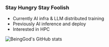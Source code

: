 ### Stay Hungry Stay Foolish

<!--
**BeingGod/BeingGod** is a ✨ _special_ ✨ repository because its `README.md` (this file) appears on your GitHub profile.

Here are some ideas to get you started:

- 🔭 I’m currently working on ...
- 🌱 I’m currently learning ...
- 👯 I’m looking to collaborate on ...
- 🤔 I’m looking for help with ...
- 💬 Ask me about ...
- 📫 How to reach me: ...
- 😄 Pronouns: ...
- ⚡ Fun fact: ...
-->

* Currently AI infra & LLM distributed training
* Previously AI inference and deploy
* Interested in HPC

![BeingGod's GitHub stats](https://github-readme-stats.vercel.app/api?username=BeingGod&count_private=true&theme=dark)
